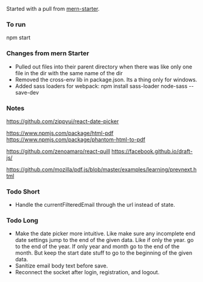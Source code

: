 Started with a pull from [mern-starter](https://github.com/Hashnode/mern-starter).

### To run

npm start

### Changes from mern Starter

- Pulled out files into their parent directory when there was like only one file in the dir with the same name of the dir
- Removed the cross-env lib in package.json. Its a thing only for windows.
- Added sass loaders for webpack: npm install sass-loader node-sass --save-dev


### Notes

https://github.com/zippyui/react-date-picker

https://www.npmjs.com/package/html-pdf
https://www.npmjs.com/package/phantom-html-to-pdf

https://github.com/zenoamaro/react-quill
https://facebook.github.io/draft-js/

https://github.com/mozilla/pdf.js/blob/master/examples/learning/prevnext.html

### Todo Short

- Handle the currentFilteredEmail through the url instead of state.

### Todo Long

- Make the date picker more intuitive. Like make sure any incomplete end date settings jump to the end of the given data. Like if only the year. go to the end of the year. If only year and month go to the end of the month. But keep the start date stuff to go to the beginning of the given data.
- Sanitize email body text before save.
- Reconnect the socket after login, registration, and logout.
